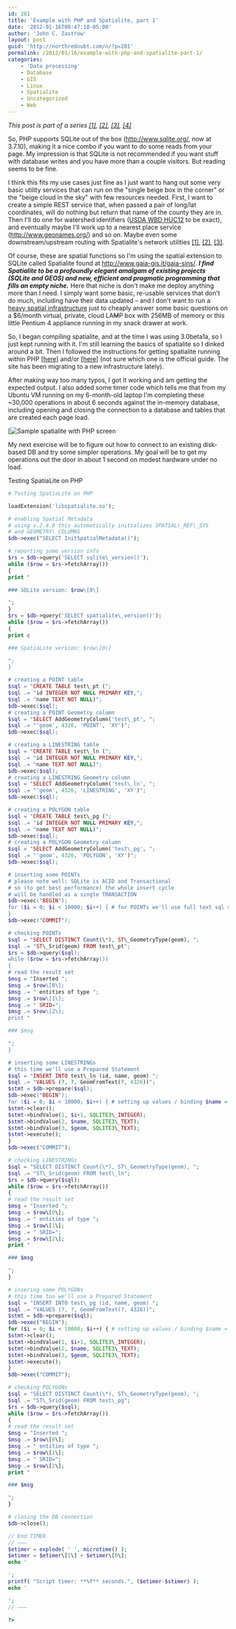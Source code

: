 ```yaml
---
id: 281
title: 'Example with PHP and Spatialite, part 1'
date: '2012-01-16T09:47:10-05:00'
author: 'John C. Zastrow'
layout: post
guid: 'http://northredoubt.com/n/?p=281'
permalink: /2012/01/16/example-with-php-and-spatialite-part-1/
categories:
    - 'Data processing'
    - Database
    - GIS
    - Linux
    - Spatialite
    - Uncategorized
    - Web
---
```


*This post is part of a series [\[1\]](https://johnzastrow.github.io/2012/01/16/example-with-php-and-spatialite-part-1/ "Example with PHP and Spatialite, part 1"), [\[2\]](https://johnzastrow.github.io/2012/01/17/example-with-php-and-spatialite-part-2/ "Example with PHP and Spatialite, part 2"), [\[3\]](https://johnzastrow.github.io/2012/01/18/spatialite-and-spatial-indexes/ "Spatialite and Spatial Indexes"), [\[4\]](https://johnzastrow.github.io/2012/01/20/spatialite-speed-test/ "Spatialite Speed Test")*

So, PHP supports SQLite out of the box (<http://www.sqlite.org/>, now at 3.7.10), making it a nice combo if you want to do some reads from your page. My impression is that SQLite is not recommended if you want stuff with database writes and you have more than a couple visitors. But reading seems to be fine.

I think this fits my use cases just fine as I just want to hang out some very basic utility services that can run on the "single beige box in the corner" or the "beige cloud in the sky" with few resources needed. First, I want to create a simple REST service that, when passed a pair of long/lat coordinates, will do nothing but return that name of the county they are in. Then I'll do one for watershed identifiers ([USDA WBD HUC12](http://www.nrcs.usda.gov/wps/portal/nrcs/main/national/ngmc) to be exact), and eventually maybe I'll work up to a nearest place service (<http://www.geonames.org/>) and so on. Maybe even some downstream/upstream routing with Spatialite's network utilities [\[1\]](http://www.gaia-gis.it/spatialite-2.3.1/spatialite-network-2.3.1.html), [\[2\]](http://www.gaia-gis.it/gaia-sins/Using-Routing.pdf), [\[3\]](http://www.gaia-gis.it/spatialite-2.4.0-4/spatialite-cookbook/html/dijkstra.html).

Of course, these are spatial functions so I'm using the spatial extension to SQLite called Spatialite found at <http://www.gaia-gis.it/gaia-sins/>. ***I find Spatialite to be a profoundly elegant amalgam of existing projects (SQLite and GEOS) and new, efficient and pragmatic programming that fills an empty niche.*** Here that niche is don't make me deploy anything more than I need. I simply want some basic, re-usable services that don't do much, including have their data updated – and I don't want to run a [heavy spatial infrastructure](http://postgis.refractions.net/) just to cheaply answer some basic questions on a $6/month virtual, private, cloud LA<span style="text-decoration: line-through;">M</span>P box with 256MB of memory or this little Pentium 4 appliance running in my snack drawer at work.

So, I began compiling spatialite, and at the time I was using 3.0beta1a, so I just kept running with it. I'm still learning the basics of spatialite so I dinked around a bit. Then I followed the instructions for getting spatialite running within PHP [\[here\]](http://www.gaia-gis.it/spatialite-2.4.0-4/spatialite-cookbook/html/php.html) and/or [\[here\]](http://www.gaia-gis.it/spatialite-2.4.0-4/splite-php.html) (not sure which one is the official guide. The site has been migrating to a new infrastructure lately).

After making way too many typos, I got it working and am getting the expected output. I also added some timer code which tells me that from my Ubuntu VM running on my 6-month-old laptop I'm completing these ~30,000 operations in about 6 seconds against the in-memory database, including opening and closing the connection to a database and tables that are created each page load.

[![Sample spatialite with PHP screen](https://raw.githubusercontent.com/johnzastrow/johnzastrow.github.io/master/assets/uploads/2012/01/Screenshot-at-2012-01-16-094923.png)

My next exercise will be to figure out how to connect to an existing disk-based DB and try some simpler operations. My goal will be to get my operations out the door in about 1 second on modest hardware under no load.

Testing SpatiaLite on PHP

```php
# Testing SpatiaLite on PHP

loadExtension('libspatialite.so');

# enabling Spatial Metadata  
# using v.2.4.0 this automatically initializes SPATIAL\_REF\_SYS  
# and GEOMETRY\_COLUMNS  
$db->exec("SELECT InitSpatialMetadata()");

# reporting some version info  
$rs = $db->query('SELECT sqlite\_version()');  
while ($row = $rs->fetchArray())  
{  
print "

### SQLite version: $row\[0\]

";  
}  
$rs = $db->query('SELECT spatialite\_version()');  
while ($row = $rs->fetchArray())  
{  
print c

### SpatiaLite version: $row\[0\]

";  
}

# creating a POINT table  
$sql = "CREATE TABLE test\_pt (";  
$sql .= "id INTEGER NOT NULL PRIMARY KEY,";  
$sql .= "name TEXT NOT NULL)";  
$db->exec($sql);  
# creating a POINT Geometry column  
$sql = "SELECT AddGeometryColumn('test\_pt', ";  
$sql .= "'geom', 4326, 'POINT', 'XY')";  
$db->exec($sql);

# creating a LINESTRING table  
$sql = "CREATE TABLE test\_ln (";  
$sql .= "id INTEGER NOT NULL PRIMARY KEY,";  
$sql .= "name TEXT NOT NULL)";  
$db->exec($sql);  
# creating a LINESTRING Geometry column  
$sql = "SELECT AddGeometryColumn('test\_ln', ";  
$sql .= "'geom', 4326, 'LINESTRING', 'XY')";  
$db->exec($sql);

# creating a POLYGON table  
$sql = "CREATE TABLE test\_pg (";  
$sql .= "id INTEGER NOT NULL PRIMARY KEY,";  
$sql .= "name TEXT NOT NULL)";  
$db->exec($sql);  
# creating a POLYGON Geometry column  
$sql = "SELECT AddGeometryColumn('test\_pg', ";  
$sql .= "'geom', 4326, 'POLYGON', 'XY')";  
$db->exec($sql);

# inserting some POINTs  
# please note well: SQLite is ACID and Transactional  
# so (to get best performance) the whole insert cycle  
# will be handled as a single TRANSACTION  
$db->exec("BEGIN");  
for ($i = 0; $i < 10000; $i++) { # for POINTs we'll use full text sql statements $sql = "INSERT INTO test\_pt (id, name, geom) VALUES ("; $sql .= $i + 1; $sql .= ", 'test POINT #"; $sql .= $i + 1; $sql .= "', GeomFromText('POINT("; $sql .= $i / 1000.0; $sql .= " "; $sql .= $i / 1000.0; $sql .= ")', 4326))"; $db->exec($sql);  
}  
$db->exec("COMMIT");

# checking POINTs  
$sql = "SELECT DISTINCT Count(\*), ST\_GeometryType(geom), ";  
$sql .= "ST\_Srid(geom) FROM test\_pt";  
$rs = $db->query($sql);  
while ($row = $rs->fetchArray())  
{  
# read the result set  
$msg = "Inserted ";  
$msg .= $row\[0\];  
$msg .= " entities of type ";  
$msg .= $row\[1\];  
$msg .= " SRID=";  
$msg .= $row\[2\];  
print "

### $msg

";  
}

# inserting some LINESTRINGs  
# this time we'll use a Prepared Statement  
$sql = "INSERT INTO test\_ln (id, name, geom) ";  
$sql .= "VALUES (?, ?, GeomFromText(?, 4326))";  
$stmt = $db->prepare($sql);  
$db->exec("BEGIN");  
for ($i = 0; $i < 10000; $i++) { # setting up values / binding $name = "test LINESTRING #"; $name .= $i + 1; $geom = "LINESTRING("; if (($i%2) == 1) { # odd row: five points $geom .= "-180.0 -90.0, "; $geom .= -10.0 – ($i / 1000.0); $geom .= " "; $geom .= -10.0 – ($i / 1000.0); $geom .= ", "; $geom .= -10.0 – ($i / 1000.0); $geom .= " "; $geom .= 10.0 + ($i / 1000.0); $geom .= ", "; $geom .= 10.0 + ($i / 1000.0); $geom .= " "; $geom .= 10.0 + ($i / 1000.0); $geom .= ", 180.0 90.0″; } else { # even row: two points $geom .= -10.0 – ($i / 1000.0); $geom .= " "; $geom .= -10.0 – ($i / 1000.0); $geom .= ", "; $geom .= 10.0 + ($i / 1000.0); $geom .= " "; $geom .= 10.0 + ($i / 1000.0); } $geom .= ")"; $stmt->reset();  
$stmt->clear();  
$stmt->bindValue(1, $i+1, SQLITE3\_INTEGER);  
$stmt->bindValue(2, $name, SQLITE3\_TEXT);  
$stmt->bindValue(3, $geom, SQLITE3\_TEXT);  
$stmt->execute();  
}  
$db->exec("COMMIT");

# checking LINESTRINGs  
$sql = "SELECT DISTINCT Count(\*), ST\_GeometryType(geom), ";  
$sql .= "ST\_Srid(geom) FROM test\_ln";  
$rs = $db->query($sql);  
while ($row = $rs->fetchArray())  
{  
# read the result set  
$msg = "Inserted ";  
$msg .= $row\[0\];  
$msg .= " entities of type ";  
$msg .= $row\[1\];  
$msg .= " SRID=";  
$msg .= $row\[2\];  
print "

### $msg

";  
}

# insering some POLYGONs  
# this time too we'll use a Prepared Statement  
$sql = "INSERT INTO test\_pg (id, name, geom) ";  
$sql .= "VALUES (?, ?, GeomFromText(?, 4326))";  
$stmt = $db->prepare($sql);  
$db->exec("BEGIN");  
for ($i = 0; $i < 10000; $i++) { # setting up values / binding $name = "test POLYGON #"; $name .= $i + 1; $geom = "POLYGON(("; $geom .= -10.0 – ($i / 1000.0); $geom .= " "; $geom .= -10.0 – ($i / 1000.0); $geom .= ", "; $geom .= 10.0 + ($i / 1000.0); $geom .= " "; $geom .= -10.0 – ($i / 1000.0); $geom .= ", "; $geom .= 10.0 + ($i / 1000.0); $geom .= " "; $geom .= 10.0 + ($i / 1000.0); $geom .= ", "; $geom .= -10.0 – ($i / 1000.0); $geom .= " "; $geom .= 10.0 + ($i / 1000.0); $geom .= ", "; $geom .= -10.0 – ($i / 1000.0); $geom .= " "; $geom .= -10.0 – ($i / 1000.0); $geom .= "))"; $stmt->reset();  
$stmt->clear();  
$stmt->bindValue(1, $i+1, SQLITE3\_INTEGER);  
$stmt->bindValue(2, $name, SQLITE3\_TEXT);  
$stmt->bindValue(3, $geom, SQLITE3\_TEXT);  
$stmt->execute();  
}  
$db->exec("COMMIT");

# checking POLYGONs  
$sql = "SELECT DISTINCT Count(\*), ST\_GeometryType(geom), ";  
$sql .= "ST\_Srid(geom) FROM test\_pg";  
$rs = $db->query($sql);  
while ($row = $rs->fetchArray())  
{  
# read the result set  
$msg = "Inserted ";  
$msg .= $row\[0\];  
$msg .= " entities of type ";  
$msg .= $row\[1\];  
$msg .= " SRID=";  
$msg .= $row\[2\];  
print "

### $msg

";  
}

# closing the DB connection  
$db->close();

// End TIMER  
// ———  
$etimer = explode( ' ', microtime() );  
$etimer = $etimer\[1\] + $etimer\[0\];  
echo '

';  
printf( "Script timer: **%f** seconds.", ($etimer-$stimer) );  
echo '

';  
// ———

?>
```
